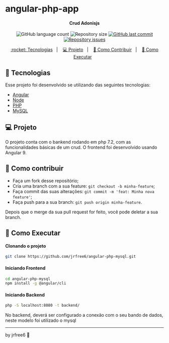 # angular-php-app
<h4 align="center">
  Crud Adonisjs
</h4>
<p align="center">
  <img alt="GitHub language count" src="https://img.shields.io/github/languages/count/jrfree6/angular-php-mysql">

  <img alt="Repository size" src="https://img.shields.io/github/repo-size/jrfree6/angular-php-mysql">
  
  <a href="https://github.com/jrfree6/angular-php-mysql/commits/master">
    <img alt="GitHub last commit" src="https://img.shields.io/github/last-commit/jrfree6/angular-php-mysql">
  </a>

  <a href="https://github.com/jrfree6/angular-php-mysql/issues">
    <img alt="Repository issues" src="https://img.shields.io/github/issues/jrfree6/angular-php-mysql">
  </a>
</p>
<p align="center">
  <a href="#rocket-tecnologias"> :rocket: Tecnologias</a>&nbsp;&nbsp;&nbsp;|&nbsp;&nbsp;&nbsp;
  <a href="#-projeto">💻 Projeto</a>&nbsp;&nbsp;&nbsp;|&nbsp;&nbsp;&nbsp;
  <a href="#-como-contribuir">🤔 Como Contribuir</a>&nbsp;&nbsp;&nbsp;|&nbsp;&nbsp;&nbsp;
  <a href="#-como-executar">🔖 Como Executar</a>&nbsp;&nbsp;&nbsp;
</p>

## :rocket: Tecnologias

Esse projeto foi desenvolvido se utilizando das seguintes tecnologias:

- [Angular](https://angular.io/)
- [Node](https://nodejs.org/)
- [PHP](https://www.php.net/)
- [MySQL](https://www.mysql.com/)


## 💻 Projeto

O projeto conta com o bankend rodando em php 7.2, com as funcionalidades básicas de um crud.
O frontend foi desenvolvido usando Angular 9.

## 🤔 Como contribuir

- Faça um fork desse repositório;
- Cria uma branch com a sua feature: `git checkout -b minha-feature`;
- Faça commit das suas alterações: `git commit -m 'feat: Minha nova feature'`;
- Faça push para a sua branch: `git push origin minha-feature`.

Depois que o merge da sua pull request for feito, você pode deletar a sua branch.

## 🔖 Como Executar

#### Clonando o projeto
```sh
git clone https://github.com/jrfree6/angular-php-mysql.git

```
#### Iniciando Frontend
```sh
cd angular-php-mysql
npm install -g @angular/cli

```
#### Iniciando Backend
```sh
php -S localhost:8080 -t backend/
```

No backend, deverá ser configurado a conexão com o seu bando de dados, neste modelo foi utilizado o mysql

---
by jrfree6 :wave:



